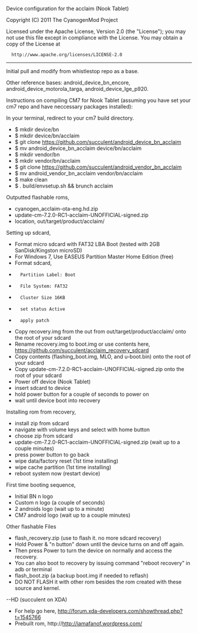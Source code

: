 Device configuration for the acclaim (Nook Tablet)

Copyright (C) 2011 The CyanogenMod Project

 Licensed under the Apache License, Version 2.0 (the "License");
 you may not use this file except in compliance with the License.
 You may obtain a copy of the License at

      http://www.apache.org/licenses/LICENSE-2.0
-----------------------------------------------------------------------------------------------------------

Initial pull and modify from whistlestop repo as a base.

Other reference bases: android_device_bn_encore, android_device_motorola_targa, android_device_lge_p920. 

Instructions on compiling CM7 for Nook Tablet (assuming you have set your cm7 repo and have neccessary packages installed):

In your terminal, redirect to your cm7 build directory.
- $ mkdir device/bn
- $ mkdir device/bn/acclaim
- $ git clone https://github.com/succulent/android_device_bn_acclaim
- $ mv android_device_bn_acclaim device/bn/acclaim
- $ mkdir vendor/bn
- $ mkdir vendor/bn/acclaim
- $ git clone https://github.com/succulent/android_vendor_bn_acclaim
- $ mv android_vendor_bn_acclaim vendor/bn/acclaim
- $ make clean
- $ . build/envsetup.sh && brunch acclaim

Outputted flashable roms,
- cyanogen_acclaim-ota-eng.hd.zip
- update-cm-7.2.0-RC1-acclaim-UNOFFICIAL-signed.zip
- location, out/target/product/acclaim/

Setting up sdcard,
- Format micro sdcard with FAT32 LBA Boot (tested with 2GB SanDisk/Kingston microSD)
-    For Windows 7, Use EASEUS Partition Master Home Edition (free)
-    Format sdcard,
-       Partition Label: Boot
-       File System: FAT32
-       Cluster Size 16KB
-       set status Active
-       apply patch
- Copy recovery.img from the out from out/target/product/acclaim/ onto the root of your sdcard
- Rename recovery.img to boot.img or use contents here, https://github.com/succulent/acclaim_recovery_sdcard
- Copy contents (flashing_boot.img, MLO, and u-boot.bin) onto the root of your sdcard
- Copy update-cm-7.2.0-RC1-acclaim-UNOFFICIAL-signed.zip onto the root of your sdcard
- Power off device (Nook Tablet)
- insert sdcard to device
- hold power button for a couple of seconds to power on
- wait until device boot into recovery

Installing rom from recovery,
- install zip from sdcard
-    navigate with volume keys and select with home button
- choose zip from sdcard
- update-cm-7.2.0-RC1-acclaim-UNOFFICIAL-signed.zip (wait up to a couple minutes)
- press power button  to go back
- wipe data/factory reset (1st time installing)
- wipe cache partition (1st time installing)
- reboot system now (restart device)

First time booting sequence,
- Initial BN n logo
- Custom n logo (a couple of seconds)
- 2 androids logo (wait up to a minute)
- CM7 android logo (wait up to a couple minutes)

Other flashable Files
- flash_recovery.zip (use to flash it. no more sdcard recovery)
- Hold Power & "n button" down until the device turns on and off again. 
- Then press Power to turn the device on normally and access the recovery. 
- You can also boot to recovery by issuing command "reboot recovery" in adb or terminal
- flash_boot.zip (a backup boot.img if needed to reflash)
- DO NOT FLASH it with other rom besides the rom created with these source and kernel.

--HD (succulent on XDA)
- For help go here, http://forum.xda-developers.com/showthread.php?t=1545766
- Prebuilt rom, http://http://iamafanof.wordpress.com/
